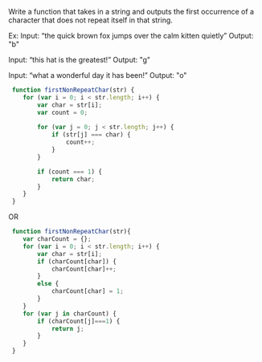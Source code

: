  Write a function that takes in a string and outputs the first occurrence of a character that does not repeat itself in that string.

 Ex:
 Input: “the quick brown fox jumps over the calm kitten quietly”
 Output: "b"

 Input: “this hat is the greatest!”
 Output: "g"

 Input: “what a wonderful day it has been!”
 Output: "o"

```js
 function firstNonRepeatChar(str) {
 	for (var i = 0; i < str.length; i++) {
 		var char = str[i];
 		var count = 0;
 		
 		for (var j = 0; j < str.length; j++) {
 			if (str[j] === char) {
 				count++;
 			}
 		}

 		if (count === 1) {
 			return char;
 		}
 	}
 }
```

OR

```js
 function firstNonRepeatChar(str){
 	var charCount = {};
 	for (var i = 0; i < str.length; i++) {
 		var char = str[i];
 		if (charCount[char]) {
 			charCount[char]++;
 		}
 		else {
 			charCount[char] = 1;
 		}
 	}
 	for (var j in charCount) {
 		if (charCount[j]===1) {
 			return j;
 		}
 	}
 }  
```